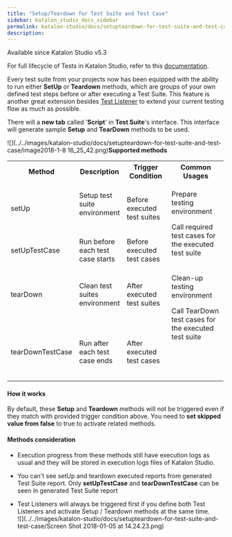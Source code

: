 ```yaml
---
title: "Setup/Teardown for Test Suite and Test Case" 
sidebar: katalon_studio_docs_sidebar
permalink: katalon-studio/docs/setupteardown-for-test-suite-and-test-case.html 
description: 
---
```

Available since Katalon Studio v5.3

For full lifecycle of Tests in Katalon Studio, refer to this [documentation](https://docs.katalon.com/x/7zhO).

Every test suite from your projects now has been equipped with the ability to run either **SetUp** or **Teardown** methods, which are groups of your own defined test steps before or after executing a Test Suite. This feature is another great extension besides [Test Listener](https://docs.katalon.com/pages/viewpage.action?pageId=5126383) to extend your current testing flow as much as possible.

There will a **new tab** called '**Script**' in **Test Suite**'s interface. This interface will generate sample **Setup** and **TearDown** methods to be used.

![](../../images/katalon-studio/docs/setupteardown-for-test-suite-and-test-case/image2018-1-8 16_25_42.png)**Supported methods**

<table class="relative-table wrapped confluenceTable" style="width: 99.4152%;"><colgroup><col style="width: 16.49%;"><col style="width: 17.0789%;"><col style="width: 28.5041%;"><col style="width: 37.927%;"></colgroup><tbody><tr class="xtr-0"><th class="xtd-0-0 confluenceTh">Method</th><th class="xtd-0-1 confluenceTh">Description</th><th class="xtd-0-2 confluenceTh" colspan="1">Trigger Condition</th><th class="xtd-0-3 confluenceTh" colspan="1">Common Usages</th></tr><tr class="xtr-1"><td class="xtd-1-0 confluenceTd"><p>setUp</p></td><td class="xtd-1-1 confluenceTd"><p>Setup test suite environment<br><br></p></td><td class="xtd-1-2 confluenceTd" colspan="1">Before executed test suites</td><td class="xtd-1-3 xtd-2-3 confluenceTd" rowspan="2"><p>Prepare testing environment</p><p>Call required test cases for the executed test suite</p></td></tr><tr class="xtr-2"><td class="xtd-2-0 confluenceTd" colspan="1">setUpTestCase</td><td class="xtd-2-1 confluenceTd" colspan="1">Run before each test case starts</td><td class="xtd-2-2 confluenceTd">Before executed test cases</td></tr><tr class="xtr-3"><td class="xtd-3-0 confluenceTd"><p>tearDown</p></td><td class="xtd-3-1 confluenceTd"><p class="p1">Clean test suites environment</p></td><td class="xtd-3-2 confluenceTd" colspan="1">After executed test suites</td><td class="xtd-3-3 xtd-4-3 confluenceTd" rowspan="2"><p>Clean-up testing environment</p><p>Call TearDown test cases for the executed test suite</p><p>&nbsp;</p><p>&nbsp;</p></td></tr><tr class="xtr-4"><td class="xtd-4-0 confluenceTd"><p class="p1">tearDownTestCase</p></td><td class="xtd-4-1 confluenceTd"><p class="p1">Run after each test case ends</p></td><td class="xtd-4-2 confluenceTd"><p class="p1">After executed test cases</p></td></tr></tbody></table>

#### How it works

By default, these **Setup** and **Teardown** methods will not be triggered even if they match with provided trigger condition above. You need to **set skipped value from false** to true to activate related methods.

#### Methods consideration

*   Execution progress from these methods still have execution logs as usual and they will be stored in execution logs files of Katalon Studio.
    
*   You can't see setUp and teardown executed reports from generated Test Suite report. Only **setUpTestCase** and **tearDownTestCase** can be seen in generated Test Suite report
*   Test Listeners will always be triggered first if you define both Test Listeners and activate Setup / Teardown methods at the same time.  
    ![](../../images/katalon-studio/docs/setupteardown-for-test-suite-and-test-case/Screen Shot 2018-01-05 at 14.24.23.png)